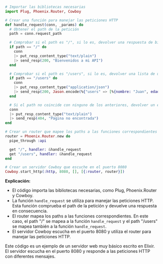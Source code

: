 ```elixir
# Importar las bibliotecas necesarias
import Plug, Phoenix.Router, Cowboy

# Crear una función para manejar las peticiones HTTP
def handle_request(conn, _params) do
  # Obtener el path de la petición
  path = conn.request_path

  # Comprobar si el path es "/", si lo es, devolver una respuesta de bienvenida
  if path == "/" do
    conn
    |> put_resp_content_type("text/plain")
    |> send_resp(200, "Bienvenidos a mi API")
  end

  # Comprobar si el path es "/users", si lo es, devolver una lista de usuarios
  if path == "/users" do
    conn
    |> put_resp_content_type("application/json")
    |> send_resp(200, Jason.encode(%{"users" => [%{nombre: "Juan", edad: 20}, %{nombre: "María", edad: 25}]}))
  end

  # Si el path no coincide con ninguno de los anteriores, devolver un error 404
  conn
  |> put_resp_content_type("text/plain")
  |> send_resp(404, "Página no encontrada")
end

# Crear un router que mapee los paths a las funciones correspondientes
router = Phoenix.Router.new do
  pipe_through :api

  get "/", handler: &handle_request
  get "/users", handler: &handle_request
end

# Crear un servidor Cowboy que escuche en el puerto 8080
Cowboy.start_http(:http, 8080, [], [{:router, router}])
```

**Explicación:**

* El código importa las bibliotecas necesarias, como Plug, Phoenix.Router y Cowboy.
* La función `handle_request` se utiliza para manejar las peticiones HTTP. Esta función comprueba el path de la petición y devuelve una respuesta en consecuencia.
* El router mapea los paths a las funciones correspondientes. En este caso, el path "/" se mapea a la función `handle_request` y el path "/users" se mapea también a la función `handle_request`.
* El servidor Cowboy escucha en el puerto 8080 y utiliza el router para manejar las peticiones HTTP.

Este código es un ejemplo de un servidor web muy básico escrito en Elixir. El servidor escucha en el puerto 8080 y responde a las peticiones HTTP con diferentes mensajes.